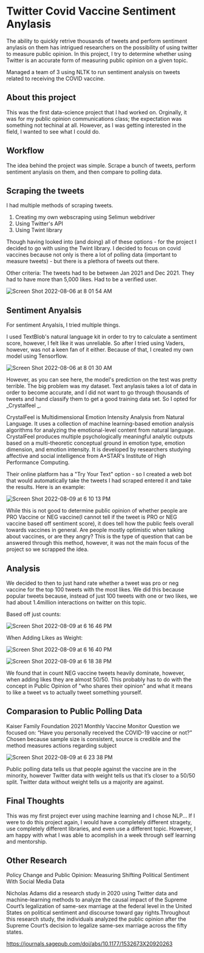 # Twitter Covid Vaccine Sentiment Anylasis

The ability to quickly retrive thousands of tweets and perform sentiment anylasis on them has intrigued researchers on the possibility of using twitter to measure public opinion. In this project, I try to determine whether using Twitter is an accurate form of measuring public opinion on a given topic. 

Managed a team of 3 using NLTK to run sentiment analysis on tweets related to receiving the COVID vaccine.

## About this project
This was the first data-science  project that I had worked on. Orginally, it was for my public opinion communications class; the expectation was something not techinal at all. However, as I was getting interested in the field, I wanted to see what I could do. 

## Workflow
The idea behind the project was simple. Scrape a bunch of tweets, perform sentiment anylasis on them, and then compare to polling data. 

## Scraping the tweets
I had multiple methods of scraping tweets. 
1. Creating my own webscraping using Selimun webdriver
2. Using Twitter's API 
3. Using Twint library

Though having looked into (and doing) all of these options - for the project I decided to go with using the Twint library. I decided to focus on covid vaccines because not only is there a lot of polling data (important to measure tweets) - but there is a plethora of tweets out there.

Other criteria: The tweets had to be between Jan 2021 and Dec 2021. They had to have more than 5,000 likes. Had to be a verified user.

![Screen Shot 2022-08-06 at 8 01 54 AM](https://user-images.githubusercontent.com/94769763/183249977-744e8755-7c33-4273-a745-eb26b2007e23.png)

## Sentiment Anyalsis
For sentiment Anyalsis, I tried multiple things. 

I used TextBlob's natural language kit in order to try to calculate a sentiment score, however, I felt like it was unreliable. So after I tried using Vaders, however, was not a keen fan of it either. Because of that, I created my own model using Tensorflow. 

![Screen Shot 2022-08-06 at 8 01 30 AM](https://user-images.githubusercontent.com/94769763/183249984-0104463b-9d88-4121-9673-a2022f08bcb5.png)

However, as you can see here, the model's prediction on the test was pretty terrible. The big problem was my dataset. Text anylasis takes a lot of data in order to become accurate, and I did not want to go through thousands of tweets and hand classify them to get a good training data set. So I opted for _Crystalfeel _.

CrystalFeel is Multidimensional Emotion Intensity Analysis from Natural Language. It uses a collection of machine learning-based emotion analysis algorithms for analyzing the emotional-level content from natural language. CrystalFeel produces multiple psychologically meaningful analytic outputs based on a multi-theoretic conceptual ground in emotion type, emotion dimension, and emotion intensity. It is developed by researchers studying affective and social intelligence from A*STAR's Institute of High Performance Computing.

Their online platform has a "Try Your Text" option - so I created a web bot that would automatically take the tweets I had scraped entered it and take the results. Here is an example: 

![Screen Shot 2022-08-09 at 6 10 13 PM](https://user-images.githubusercontent.com/94769763/183777200-4c657c9a-22d6-4944-afd1-2b35c9ae8f8e.png)

While this is not good to determine public opinion of whether people are PRO Vaccine or NEG vaccine(I cannot tell if the tweet is PRO or NEG vaccine based off sentiment score), it does tell how the public feels overall towards vaccines in general. Are people mostly optimistic when talking about vaccines, or are they angry? This is the type of question that can be answered through this method, however, it was not the main focus of the project so we scrapped the idea. 

## Analysis
We decided to then to just hand rate whether a tweet was pro or neg vaccine for the top 100 tweets with the most likes. We did this because  popular tweets because, instead of just 100 tweets with one or two likes, we had about 1.4million interactions on twitter on this topic.

Based off just counts:

![Screen Shot 2022-08-09 at 6 16 46 PM](https://user-images.githubusercontent.com/94769763/183777918-a04693c0-ad73-4a4b-800d-554ecac12ad5.png)

When Adding Likes as Weight: 

![Screen Shot 2022-08-09 at 6 16 40 PM](https://user-images.githubusercontent.com/94769763/183777957-ed3b2ede-1bf0-4b1e-a34e-a8910f35aa37.png)

![Screen Shot 2022-08-09 at 6 18 38 PM](https://user-images.githubusercontent.com/94769763/183778000-daa1d09f-e9b1-429f-9eb6-be1380ca2bb5.png)

We found that in count NEG vaccine tweets heavily dominate, however, when adding likes they are almost 50/50. This probably has to do with the concept in Public Opinion of "who shares their opinion" and what it means to like a tweet vs to actually tweet something yourself. 

## Comparasion to Public Polling Data 
Kaiser Family Foundation 2021 Monthly Vaccine Monitor 
Question we focused on: “Have you personally received the COVID-19 vaccine or not?”
Chosen because sample size is consistent, source is credible and the method measures actions regarding subject

![Screen Shot 2022-08-09 at 6 23 38 PM](https://user-images.githubusercontent.com/94769763/183778436-ba1ad52d-7b41-40b0-b310-ba301fe11e5f.png)

Public polling data tells us that people against the vaccine are in the minority, however Twitter data with weight tells us that it’s closer to a 50/50 split. Twitter data without weight tells us a majority are against. 

## Final Thoughts

This was my first project ever using machine learning and I chose NLP... If I were to do this project again, I would have a completely different stragety, use completely different libraries, and even use a different topic. However, I am happy with what I was able to acomplish in a week through self learning and mentorship. 

## Other Research 

Policy Change and Public Opinion: Measuring Shifting Political Sentiment With Social Media Data

Nicholas Adams did a research study in 2020 using Twitter data and machine-learning methods to analyze the causal impact of the Supreme Court’s legalization of same-sex marriage at the federal level in the United States on political sentiment and discourse toward gay rights.Throughout this research study, the individuals analyzed the public opinion after the Supreme Court’s decision to legalize same-sex marriage across the fifty states. 

https://journals.sagepub.com/doi/abs/10.1177/1532673X20920263


